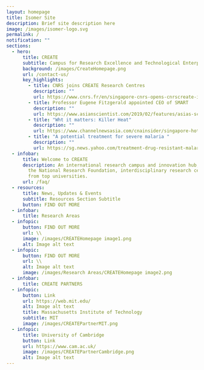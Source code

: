 ```yaml
---
layout: homepage
title: Isomer Site
description: Brief site description here
image: /images/isomer-logo.svg
permalink: /
notification: ""
sections:
  - hero:
      title: CREATE
      subtitle: Campus for Research Excellence and Technological Enterprise
      background: /images/CreateHomepage.png
      url: /contact-us/
      key_highlights:
        - title: CNRS joins CREATE Research Centres
          description: ""
          url: https://www.cnrs.fr/en/singapore-cnrs-opens-cnrscreate-its-first-overseas-subsidiary
        - title: Professor Eugene Fitzgerald appointed CEO of SMART
          description: ""
          url: https://www.asianscientist.com/2019/02/features/asias-scientific-trailblazers-eugene-fitzgerald/
        - title: "Wht it matters: Killer Heat"
          description: ""
          url: https://www.channelnewsasia.com/cnainsider/singapore-hot-weather-urban-heat-effect-temperature-humidity-906231
        - title: "A potential treatment for severe malaria "
          description: ""
          url: https://sg.news.yahoo.com/treatment-drug-resistant-malaria-possible-within-10-years-mit-smart-ntu-team-105028576.html?guccounter=1
  - infobar:
      title: Welcome to CREATE
      description: An international research campus and innovation hub, CREATE hosts
        the National Research Foundation, interdisciplinary research centres
        from top universities.
      url: /faq/
  - resources:
      title: News, Updates & Events
      subtitle: Resources Section Subtitle
      button: FIND OUT MORE
  - infobar:
      title: Research Areas
  - infopic:
      button: FIND OUT MORE
      url: \\
      image: /images/CREATEHomepage image1.png
      alt: Image alt text
  - infopic:
      button: FIND OUT MORE
      url: \\
      alt: Image alt text
      image: /images/Research Areas/CREATEHomepage image2.png
  - infobar:
      title: CREATE PARTNERS
  - infopic:
      button: Link
      url: https://web.mit.edu/
      alt: Image alt text
      title: Massachusetts Institute of Technology
      subtitle: MIT
      image: /images/CREATEPartnerMIT.png
  - infopic:
      title: University of Cambridge
      button: Link
      url: https://www.cam.ac.uk/
      image: /images/CREATEPartnerCambridge.png
      alt: Image alt text
---
```

